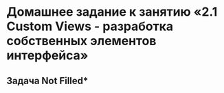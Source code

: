 # Домашнее задание к занятию «2.1 Custom Views - разработка собственных элементов интерфейса»
## Задача Not Filled*